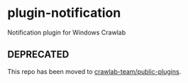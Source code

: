 # plugin-notification

Notification plugin for Windows Crawlab

## DEPRECATED

This repo has been moved to [crawlab-team/public-plugins](https://github.com/crawlab-team/public-plugins).
